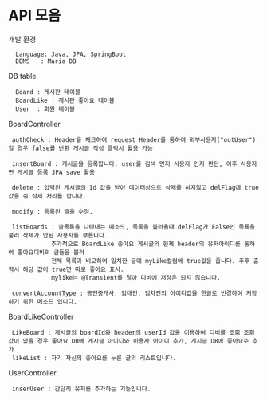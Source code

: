 # API 모음


개발 환경 

      Language: Java, JPA, SpringBoot
      DBMS   : Maria DB
 
 DB table 
 
      Board : 게시판 테이블
      BoardLike : 게시판 좋아요 테이블  
      User  : 회원 테이블
 
 BoardController
 
     authCheck : Header를 체크하여 request Header를 통하여 외부사용자("outUser")일 경우 false를 반환 게시글 작성 클릭시 활용 가능 
 
     insertBoard : 게시글을 등록합니다. user를 검색 먼저 사용자 인지 판단, 이후 사용자면 게시글 등록 JPA save 활용
 
     delete : 입력된 게시글의 Id 값을 받아 데이터상으로 삭제를 하지않고 delFlag에 true값을 줘 삭제 처리를 합니다.
 
     modify : 등록된 글을 수정.
 
     listBoards : 글목록을 나타내는 메소드, 목록을 불러올때 delFlag가 False인 목룍을 불러 삭제가 안된 사용자를 부릅니다.
                추가적으로 BoardLike 좋아요 게시글의 현제 header의 유저아이디를 통하여 좋아요디비의 글들을 불러
                전체 목록과 비교하여 일치한 글에 myLike컬럼에 true값을 줍니다. 추후 출력시 해당 값이 true면 따로 좋아요 표시.
                mylike는 @Transient를 달아 디비에 저장은 되지 않습니다.
                
     convertAccountType : 공인중개사, 임대인, 임차인의 아이디값을 한글로 번경하여 저장하기 위한 메소드 입니다.

BoardLikeController

     LikeBoard : 게시글의 boardId와 header의 userId 값을 이용하여 디비를 조회 조회값이 없을 경우 좋아요 DB에 게시글 아이디와 이용자 아이디 추가, 게시글 DB에 좋아요수 추가
     likeList : 자기 자신의 좋아요를 누른 글의 리스트입니다.

UserController

     inserUser : 간단히 유저를 추가하는 기능입니다.






